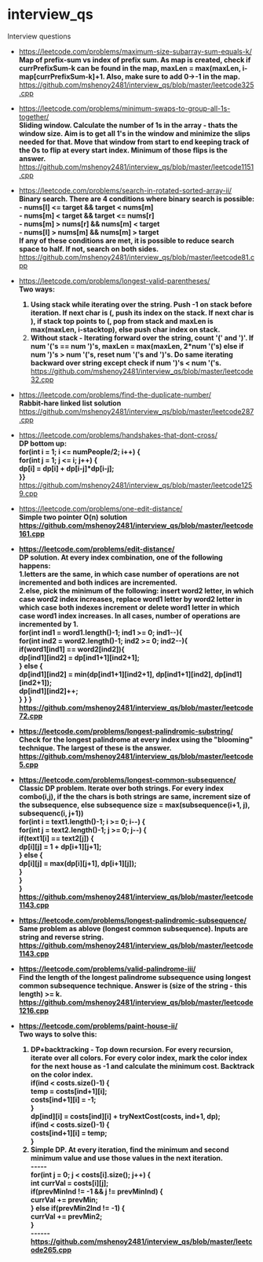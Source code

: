 # interview_qs
Interview questions

- https://leetcode.com/problems/maximum-size-subarray-sum-equals-k/</br>
  <b>Map of prefix-sum vs index of prefix sum. As map is created, check if currPrefixSum-k can be found in the map, maxLen = max(maxLen, i-map[currPrefixSum-k]+1. Also, make sure to add 0->-1 in the map.</b></br>
    https://github.com/mshenoy2481/interview_qs/blob/master/leetcode325.cpp</br>

- https://leetcode.com/problems/minimum-swaps-to-group-all-1s-together/</br>
  <b>Sliding window. Calculate the number of 1s in the array - thats the window size. Aim is to get all 1's in the window and minimize the slips needed for that. Move that window from start to end keeping track of the 0s to flip at every start index. Minimum of those flips is the answer.</b></br>
  https://github.com/mshenoy2481/interview_qs/blob/master/leetcode1151.cpp</br>

- https://leetcode.com/problems/search-in-rotated-sorted-array-ii/</br>
  <b>Binary search. There are 4 conditions where binary search is possible:</br>
       - nums[l] <= target && target < nums[m]</br>
       - nums[m] < target && target <= nums[r]</br>
       - nums[m] > nums[r] && nums[m] < target</br>
       - nums[l] > nums[m] && nums[m] > target</br>
    If any of these conditions are met, it is possible to reduce search space to half. If not, search on both sides.</b></br>
    https://github.com/mshenoy2481/interview_qs/blob/master/leetcode81.cpp</br>

- https://leetcode.com/problems/longest-valid-parentheses/</br>
  <b>Two ways:
    1. Using stack while iterating over the string. Push -1 on stack before iteration. If next char is (, push its index on the stack. If next char is ), if stack top points to (, pop from stack and maxLen is max(maxLen, i-stacktop), else push char index on stack.</br>
    2. Without stack - Iterating forward over the string, count '(' and ')'. If num '('s == num ')'s, maxLen = max(maxLen, 2*num '('s) else if num ')'s > num '('s, reset num '('s and ')'s. Do same iterating backward over string except check if num ')'s < num '('s.</b></br>
   https://github.com/mshenoy2481/interview_qs/blob/master/leetcode32.cpp</br>

- https://leetcode.com/problems/find-the-duplicate-number/</br>
  <b>Rabbit-hare linked list solution</b></br>
  https://github.com/mshenoy2481/interview_qs/blob/master/leetcode287.cpp</br>

- https://leetcode.com/problems/handshakes-that-dont-cross/</br>
  <b>DP bottom up:</br>
      for(int i = 1;  i <= numPeople/2;     i++)  {</br>
            for(int j = 1;  j <= i;     j++) {</br>
                dp[i] = dp[i] + dp[i-j]*dp[i-j];</br>
      }}</br></b>
      https://github.com/mshenoy2481/interview_qs/blob/master/leetcode1259.cpp</br>
  
- https://leetcode.com/problems/one-edit-distance/</br>
  <b>Simple two pointer O(n) solution<b></br>
  https://github.com/mshenoy2481/interview_qs/blob/master/leetcode161.cpp</br>

- https://leetcode.com/problems/edit-distance/</br>
  <b>DP solution. At every index combination, one of the following happens:</br>
     1.letters are the same, in which case number of operations are not incremented and both indices are incremented.</br>
     2.else, pick the minimum of the following: insert word2 letter, in which case word2 index increases, replace word1 letter by word2 letter in which case both indexes increment or delete word1 letter in which case word1 index increases. In all cases, number of operations are incremented by 1.</br>
    for(int ind1 = word1.length()-1;   ind1 >= 0;      ind1--){</br>
        for(int ind2 = word2.length()-1;   ind2 >= 0;      ind2--){</br>
            if(word1[ind1] == word2[ind2]){</br>
                dp[ind1][ind2] = dp[ind1+1][ind2+1];</br>
            } else {</br>
                dp[ind1][ind2] = min(dp[ind1+1][ind2+1], dp[ind1+1][ind2], dp[ind1][ind2+1]);</br>
                dp[ind1][ind2]++;</br>
            } } }</br></b>
    https://github.com/mshenoy2481/interview_qs/blob/master/leetcode72.cpp</br>

- https://leetcode.com/problems/longest-palindromic-substring/</br>
  <b>Check for the longest palindrome at every index using the "blooming" technique. The largest of these is the answer.</b></br>
  https://github.com/mshenoy2481/interview_qs/blob/master/leetcode5.cpp</br>

- https://leetcode.com/problems/longest-common-subsequence/</br>
  <b>Classic DP problem. Iterate over both strings. For every index combo(i,j), if the the chars is both strings are same, increment size of the subsequence, else subsequence size = max(subsequence(i+1, j), subsequenc(i, j+1))</br>
     for(int i = text1.length()-1;  i >= 0;      i--)  {</br>
        for(int j = text2.length()-1;   j >= 0;     j--) {</br>
                if(text1[i] == text2[j]) {</br>
                    dp[i][j] = 1 + dp[i+1][j+1];</br>
                } else {</br>
                    dp[i][j] = max(dp[i][j+1], dp[i+1][j]);</br>
                }</br>
            }</br>
        }</br></b>
  https://github.com/mshenoy2481/interview_qs/blob/master/leetcode1143.cpp</br>

- https://leetcode.com/problems/longest-palindromic-subsequence/</br>
  <b>Same problem as ablove (longest common subsequence). Inputs are string and reverse string.</b></br>
  https://github.com/mshenoy2481/interview_qs/blob/master/leetcode1143.cpp</br>

- https://leetcode.com/problems/valid-palindrome-iii/</br>
  <b>Find the length of the longest palindrome subsequence using longest common subsequence technique. Answer is (size of the string - this length) >= k.</b></br>
  https://github.com/mshenoy2481/interview_qs/blob/master/leetcode1216.cpp</br>
  
- https://leetcode.com/problems/paint-house-ii/</br>
  <b>Two ways to solve this:</br> 
     1. DP+backtracking - Top down recursion. For every recursion, iterate over all colors. For every color index, mark the color index for the next house as -1 and calculate the minimum cost. Backtrack on the color index.</br>
       if(ind < costs.size()-1) {</br>
           temp = costs[ind+1][i];</br>
           costs[ind+1][i] = -1;</br>
       }</br>
       dp[ind][i] = costs[ind][i] + tryNextCost(costs, ind+1, dp);</br>
       if(ind < costs.size()-1)  {</br>
           costs[ind+1][i] = temp;</br>
       }</br>
     2. Simple DP. At every iteration, find the minimum and second minimum value and use those values in the next iteration.</br>
        -----</br>
        for(int j = 0;  j < costs[i].size();    j++)  {</br>
            int currVal = costs[i][j];</br>
            if(prevMinInd != -1 && j != prevMinInd)  {</br>
                currVal += prevMin;</br>
            } else if(prevMin2Ind != -1)  {</br>
                currVal += prevMin2;</br>
            }</br>
        ------</br>
    https://github.com/mshenoy2481/interview_qs/blob/master/leetcode265.cpp</br>




